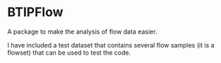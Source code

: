 # BTIPFlow
A package to make the analysis of flow data easier.

I have included a test dataset that contains several flow samples (it is a flowset) that can be used to test the code.
